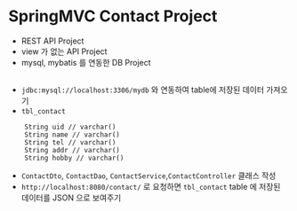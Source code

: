 # SpringMVC Contact Project
* REST API Project
* view 가 없는 API Project
* mysql, mybatis 를 연동한 DB Project

##
* ```jdbc:mysql://localhost:3306/mydb``` 와 연동하여 table에 저장된 데이터 가져오기
* ```tbl_contact```
```
	String uid // varchar()
	String name // varchar()
	String tel // varchar()
	String addr // varchar()
	String hobby // varchar()
```
* `ContactDto`, `ContactDao`, `ContactService`,`ContactController` 클래스 작성
* ```http://localhost:8080/contact/``` 로 요청하면 `tbl_contact` table 에 저장된 데이터를 JSON 으로 보여주기	
